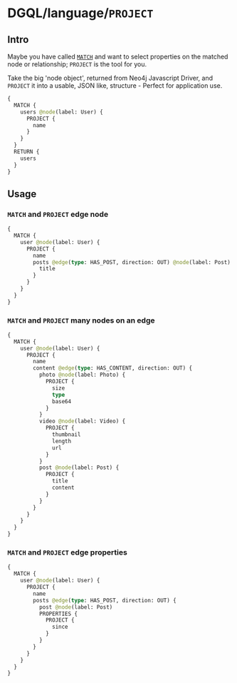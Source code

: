 # DGQL/language/`PROJECT`

## Intro

Maybe you have called [`MATCH`](./match.md) and want to select properties on the matched node or relationship; `PROJECT` is the tool for you.

Take the big 'node object', returned from Neo4j Javascript Driver, and `PROJECT` it into a usable, JSON like, structure - Perfect for application use.

```graphql
{
  MATCH {
    users @node(label: User) {
      PROJECT {
        name
      }
    }
  }
  RETURN {
    users
  }
}
```

## Usage

### `MATCH` and `PROJECT` edge node

```graphql
{
  MATCH {
    user @node(label: User) {
      PROJECT {
        name
        posts @edge(type: HAS_POST, direction: OUT) @node(label: Post) {
          title
        }
      }
    }
  }
}
```

### `MATCH` and `PROJECT` many nodes on an edge

```graphql
{
  MATCH {
    user @node(label: User) {
      PROJECT {
        name
        content @edge(type: HAS_CONTENT, direction: OUT) {
          photo @node(label: Photo) {
            PROJECT {
              size
              type
              base64
            }
          }
          video @node(label: Video) {
            PROJECT {
              thumbnail
              length
              url
            }
          }
          post @node(label: Post) {
            PROJECT {
              title
              content
            }
          }
        }
      }
    }
  }
}
```

### `MATCH` and `PROJECT` edge properties

```graphql
{
  MATCH {
    user @node(label: User) {
      PROJECT {
        name
        posts @edge(type: HAS_POST, direction: OUT) {
          post @node(label: Post)
          PROPERTIES {
            PROJECT {
              since
            }
          }
        }
      }
    }
  }
}
```
